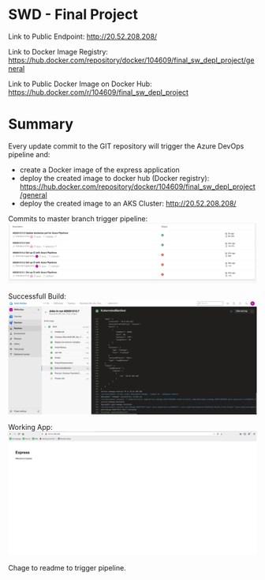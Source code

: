 # SWD - Final Project
Link to Public Endpoint: http://20.52.208.208/ <br />

Link to Docker Image Registry: https://hub.docker.com/repository/docker/104609/final_sw_depl_project/general <br />

Link to Public Docker Image on Docker Hub: https://hub.docker.com/r/104609/final_sw_depl_project <br />

# Summary
Every update commit to the GIT repository will trigger the Azure DevOps pipeline and:
- create a Docker image of the express application
- deploy the created image to docker hub (Docker registry): https://hub.docker.com/repository/docker/104609/final_sw_depl_project/general
- deploy the created image to an AKS Cluster: http://20.52.208.208/

Commits to master branch trigger pipeline:
![pipeline trigger](devops.png)

Successfull Build:
![build](cmd.png)

Working App:
![working app](workingApp.png)


Chage to readme to trigger pipeline.

